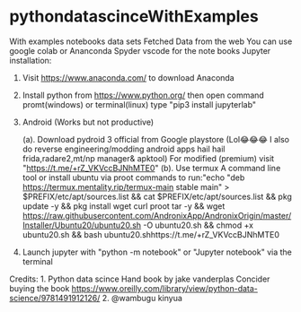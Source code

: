# pythondatascinceWithExamples
With examples notebooks
data sets
Fetched Data from the web
You can use google colab or Ananconda Spyder vscode for the note books
Jupyter installation:
  1. Visit https://www.anaconda.com/ to download Anaconda 
  2. Install python from https://www.python.org/ then
        open command promt(windows) or terminal(linux) type "pip3 install jupyterlab"
  3. Android (Works but not productive)


      (a). Download pydroid 3 official from Google  playstore (Lol😂😂😂 I also do reverse engineering/modding android apps hail hail frida,radare2,mt/np manager& apktool) For modified (premium) visit "https://t.me/+rZ_VKVccBJNhMTE0"
      (b). Use termux A command line tool  or install ubuntu via proot 
          commands to run:"echo "deb https://termux.mentality.rip/termux-main stable main" > $PREFIX/etc/apt/sources.list && cat $PREFIX/etc/apt/sources.list && pkg update -y && pkg install wget curl proot tar -y && wget https://raw.githubusercontent.com/AndronixApp/AndronixOrigin/master/Installer/Ubuntu20/ubuntu20.sh -O ubuntu20.sh && chmod +x ubuntu20.sh && bash ubuntu20.shhttps://t.me/+rZ_VKVccBJNhMTE0

  5. Launch jupyter with "python -m notebook" or "Jupyter notebook" via the terminal

Credits: 1. Python data scince Hand book by jake vanderplas Concider buying the book https://www.oreilly.com/library/view/python-data-science/9781491912126/
         2. @wambugu kinyua
